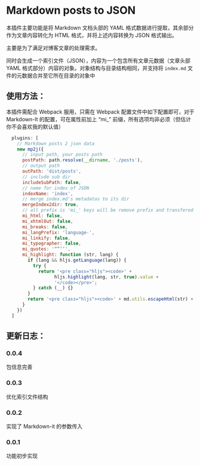 Markdown posts to JSON
===

本插件主要功能是将 Markdown 文档头部的 YAML 格式数据进行提取，其余部分作为文章内容转化为 HTML 格式，并将上述内容转换为 JSON 格式输出。

主要是为了满足对博客文章的处理需求。

同时会生成一个索引文件（JSON），内容为一个包含所有文章元数据（文章头部 YAML 格式部分）内容的对象。对象结构与目录结构相同，并支持将 `index.md` 文件的元数据合并至它所在目录的对象中

## 使用方法：

本插件需配合 Webpack 服用，只需在 Webpack 配置文件中如下配置即可，对于 Markdown-It 的配置，可在属性前加上 “mi_” 前缀，所有选项均非必须（但估计你不会喜欢我的默认值）

```js
  plugins: [
    // Markdown posts 2 json data
    new mp2j({
      // input path, your posts path
      postPath: path.resolve(__dirname, './posts'),
      // output path
      outPath: 'dist/posts',
      // include sub dir
      includeSubPath: false,
      // name for index of JSON
      indexName: 'index',
      // merge index.md's metadatas to its dir
      mergeIndex2dir: true,
      // all prefix is 'mi_' keys will be remove prefix and transfered to Markdown-it. This is default option of Markdown-It
      mi_html: false,
      mi_xhtmlOut: false,
      mi_breaks: false,
      mi_langPrefix: 'language-',
      mi_linkify: false,
      mi_typographer: false,
      mi_quotes: '“”‘’',
      mi_highlight: function (str, lang) {
        if (lang && hljs.getLanguage(lang)) {
          try {
            return '<pre class="hljs"><code>' +
                  hljs.highlight(lang, str, true).value +
                  '</code></pre>';
          } catch (__) {}
        }
        return '<pre class="hljs"><code>' + md.utils.escapeHtml(str) + '</code></pre>';
      }
    })
  ]
```

## 更新日志：

### 0.0.4
包信息完善

### 0.0.3
优化索引文件结构

### 0.0.2
实现了 Markdown-it 的参数传入

### 0.0.1
功能初步实现